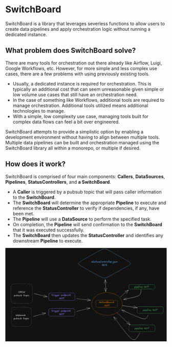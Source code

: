 # SwitchBoard

SwitchBoard is a library that leverages severless functions to allow users to create data pipelines and apply orchestration logic without running a dedicated instance.

## What problem does SwitchBoard solve?

There are many tools for orchestration out there already like Airflow, Luigi, Google Workflows, etc. However, for more simple and less complex use cases, there are a few problems with using previously existing tools.
* Usually, a dedicated instance is required for orchestration. This is typically an additional cost that can seem unreasonable given simple or low volume use cases that still have an orchestration need.
* In the case of something like Workflows, additional tools are required to manage orchestration. Additional tools utilized means additional technologies to manage.
* With a simple, low complexity use case, managing tools built for complex data flows can feel a bit over engineered.  

SwitchBoard attempts to provide a simplistic option by enabling a development environment without having to align between multiple tools.  
Multiple data pipelines can be built and orchestration managed using the SwitchBoard library all within a monorepo, or multiple if desired.  

## How does it work?

SwitchBoard is comprised of four main components: **Callers**, **DataSources**, **Pipelines**, **StatusControllers**, and **a SwitchBoard**.  
  
* A **Caller** is triggered by a pubsub topic that will pass caller information to the **SwitchBoard**.  
* The **SwitchBoard** will determine the appropriate **Pipeline** to execute and reference the **StatusController** to verify if dependencies, if any, have been met.  
* The **Pipeline** will use a **DataSource** to perform the specified task.  
* On completion, the **Pipeline** will send confirmation to the **SwitchBoard** that it was executed successfully.  
* The **SwitchBoard** then updates the **StatusController** and identifies any downstream **Pipeline** to execute.  
  
![Diagram](SwitchBoard.PNG)


